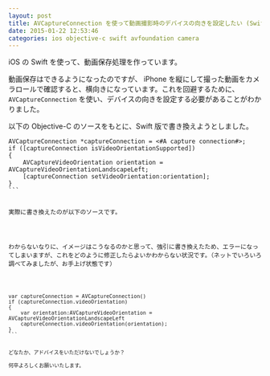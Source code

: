 ```yaml
---
layout: post
title: AVCaptureConnection を使って動画撮影時のデバイスの向きを設定したい (Swift)
date: 2015-01-22 12:53:46
categories: ios objective-c swift avfoundation camera
---
```

<p>iOS の Swift を使って、動画保存処理を作っています。</p>

<p>動画保存はできるようになったのですが、 iPhone を縦にして撮った動画をカメラロールで確認すると、横向きになっています。これを回避するために、 <code>AVCaptureConnection</code> を使い、デバイスの向きを設定する必要があることがわかりました。</p>

<p>以下の Objective-C のソースをもとに、Swift 版で書き換えようとしました。</p>

<pre class="lang-c prettyprint-override"><code>AVCaptureConnection *captureConnection = &lt;#A capture connection#&gt;;
if ([captureConnection isVideoOrientationSupported])
{
    AVCaptureVideoOrientation orientation = AVCaptureVideoOrientationLandscapeLeft;
    [captureConnection setVideoOrientation:orientation];
}
```

<p>実際に書き換えたのが以下のソースです。</p>

<p>わからないなりに、イメージはこうなるのかと思って、強引に書き換えたため、エラーになってしまいますが、これをどのように修正したらよいかわからない状況です。（ネットでいろいろ調べてみましたが、お手上げ状態です）</p>

<pre class="lang-swift prettyprint-override"><code>var captureConnection = AVCaptureConnection()
if (captureConnection.videoOrientation)
{
    var orientation:AVCaptureVideoOrientation = AVCaptureVideoOrientationLandscapeLeft
    captureConnection.videoOrientation(orientation);
}
```

<p>どなたか、アドバイスをいただけないでしょうか？  <br>
何卒よろしくお願いいたします。</p>
